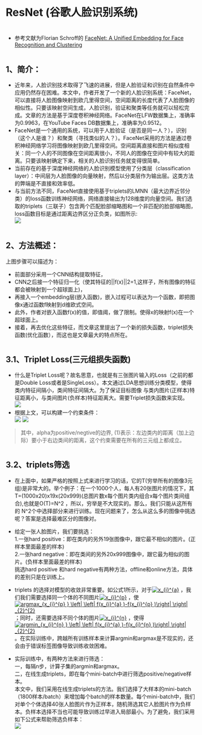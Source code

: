 ﻿ResNet (谷歌人脸识别系统)
====  
#
* 参考文献为Florian Schroff的 [FaceNet: A Unified Embedding for Face Recognition and Clustering](https://arxiv.org/abs/1503.03832) 

#
1、简介：
-------
* 近年来，人脸识别技术取得了飞速的进展，但是人脸验证和识别在自然条件中应用仍然存在困难。本文中，作者开发了一个新的人脸识别系统：FaceNet，可以直接将人脸图像映射到欧几里得空间，空间距离的长度代表了人脸图像的相似性。只要该映射空间生成，人脸识别，验证和聚类等任务就可以轻松完成。文章的方法是基于深度卷积神经网络。FaceNet在LFW数据集上，准确率为0.9963，在YouTube Faces DB数据集上，准确率为0.9512。
* FaceNet是一个通用的系统，可以用于人脸验证（是否是同一人？），识别（这个人是谁？）和聚类（寻找类似的人？）。FaceNet采用的方法是通过卷积神经网络学习将图像映射到欧几里得空间。空间距离直接和图片相似度相关：同一个人的不同图像在空间距离很小，不同人的图像在空间中有较大的距离。只要该映射确定下来，相关的人脸识别任务就变得很简单。
* 当前存在的基于深度神经网络的人脸识别模型使用了分类层（classification layer）：中间层为人脸图像的向量映射，然后以分类层作为输出层。这类方法的弊端是不直接和效率低。
* 与当前方法不同，FaceNet直接使用基于triplets的LMNN（最大边界近邻分类）的loss函数训练神经网络，网络直接输出为128维度的向量空间。我们选取的triplets（三联子）包含两个匹配脸部缩略图和一个非匹配的脸部缩略图，loss函数目标是通过距离边界区分正负类，如图所示:<br>
![](https://pic2.zhimg.com/80/v2-ced157b8ca1fa96603c30b651eb2e1e0_hd.jpg)

#
2、方法概述：
-------
上图步骤可以描述为：

* 前面部分采用一个CNN结构提取特征，
* CNN之后接一个特征归一化（使其特征的||f(x)||2=1,这样子，所有图像的特征都会被映射到一个超球面上)，
* 再接入一个embedding层(嵌入函数)，嵌入过程可以表达为一个函数，即把图像x通过函数f映射到d维欧式空间。
* 此外，作者对嵌入函数f(x)的值，即值阈，做了限制。使得x的映射f(x)在一个超球面上。
* 接着，再去优化这些特征，而文章这里提出了一个新的损失函数，triplet损失函数(优化函数），而这也是文章最大的特点所在。

#
3.1、Triplet Loss(三元组损失函数)
-------
* 什么是Triplet Loss呢？故名思意，也就是有三张图片输入的Loss（之前的都是Double Loss或者是SingleLoss）。本文通过LDA思想训练分类模型，使得类内特征间隔小，类间特征间隔大。为了保证目标图像 与类内图片(正样本)特征距离小，与类间图片(负样本)特征距离大。需要Triplet损失函数来实现。<br>
![](https://pic2.zhimg.com/80/v2-e97dea2c74c31b53803925294983b7c8_hd.jpg)
* 根据上文，可以构建一个约束条件：<br>
![](https://pic2.zhimg.com/80/v2-fb0de06aa80bfd4bb6eb9a24f9855c6b_hd.jpg)
![](https://pic3.zhimg.com/80/v2-89f6cb30446edc2f7748ed0541d1aeba_hd.jpg)

> 其中，alpha为positive/negtive的边界, (1)表示：左边类内的距离（加上边际）要小于右边类间的距离，这个约束需要在所有的三元组上都成立。

#
3.2、triplets筛选
-------
* 在上面中，如果严格的按照上式来进行学习的话，它的T(穷举所有的图像3元组)是非常大的。举个例子：在一个1000个人，每人有20张图片的情况下，其T=(1000x20)x19x(20x999)(总图片数x每个图片类内组合x每个图片类间组合),也就是O(T)=N^2 ，所以，穷举是不大现实的。那么，我们只能从这所有的 N^2个中选择部分来进行训练。现在问题来了，怎么从这么多的图像中挑选呢？答案是选择最难区分的图像对。

* 给定一张人脸图片，我们要挑选：<br>
    1.一张hard positive：即在类内的另外19张图像中，跟它最不相似的图片。(正样本里面最差的样本)<br>
    2.一张hard negative：即在类间的另外20x999图像中，跟它最为相似的图片。(负样本里面最差的样本)<br>
    挑选hard positive 和hard negative有两种方法，offline和online方法，具体的差别只是在训练上。<br>
* triplets 的选择对模型的收敛非常重要。如公式1所示，对于<a href="https://www.codecogs.com/eqnedit.php?latex=\inline&space;x_{i}^{a}" target="_blank"><img src="https://latex.codecogs.com/png.latex?\inline&space;x_{i}^{a}" title="x_{i}^{a}" /></a> ，我们我们需要选择同一个体的不同图片<a href="https://www.codecogs.com/eqnedit.php?latex=\inline&space;x_{i}^{p}" target="_blank"><img src="https://latex.codecogs.com/png.latex?\inline&space;x_{i}^{p}" title="x_{i}^{p}" /></a> ，使<a href="https://www.codecogs.com/eqnedit.php?latex=\inline&space;argmax_{x_{i}^{p}&space;}&space;\left|&space;\left|&space;f(x_{i}^{a}&space;)-f(x_{i}^{p}&space;)\right|&space;\right|&space;_{2}^{2}" target="_blank"><img src="https://latex.codecogs.com/png.latex?\inline&space;argmax_{x_{i}^{p}&space;}&space;\left|&space;\left|&space;f(x_{i}^{a}&space;)-f(x_{i}^{p}&space;)\right|&space;\right|&space;_{2}^{2}" title="argmax_{x_{i}^{p} } \left| \left| f(x_{i}^{a} )-f(x_{i}^{p} )\right| \right| _{2}^{2}" /></a> ；同时，还需要选择不同个体的图片<a href="https://www.codecogs.com/eqnedit.php?latex=\inline&space;x_{i}^{n}" target="_blank"><img src="https://latex.codecogs.com/png.latex?\inline&space;x_{i}^{n}" title="x_{i}^{n}" /></a> ，使得<a href="https://www.codecogs.com/eqnedit.php?latex=\inline&space;argmin_{x_{i}^{n}&space;}&space;\left|&space;\left|&space;f(x_{i}^{a}&space;)-f(x_{i}^{n}&space;)\right|&space;\right|&space;_{2}^{2}" target="_blank"><img src="https://latex.codecogs.com/png.latex?\inline&space;argmin_{x_{i}^{n}&space;}&space;\left|&space;\left|&space;f(x_{i}^{a}&space;)-f(x_{i}^{n}&space;)\right|&space;\right|&space;_{2}^{2}" title="argmin_{x_{i}^{n} } \left| \left| f(x_{i}^{a} )-f(x_{i}^{n} )\right| \right| _{2}^{2}" /></a>。在实际训练中，跨越所有训练样本来计算argmin和argmax是不现实的，还会由于错误标签图像导致训练收敛困难。
* 实际训练中，有两种方法来进行筛选：<br>
一，每隔n步，计算子集的argmin和argmax。<br>
二，在线生成triplets，即在每个mini-batch中进行筛选positive/negative样本。<br>
本文中，我们采用在线生成triplets的方法。我们选择了大样本的mini-batch（1800样本/batch）来增加每个batch的样本数量。每个mini-batch中，我们对单个个体选择40张人脸图片作为正样本，随机筛选其它人脸图片作为负样本。负样本选择不当也可能导致训练过早进入局部最小。为了避免，我们采用如下公式来帮助筛选负样本：<br>
![](https://pic3.zhimg.com/80/v2-2af5cd0d92a4ab587cf44db2b463241a_hd.jpg)
